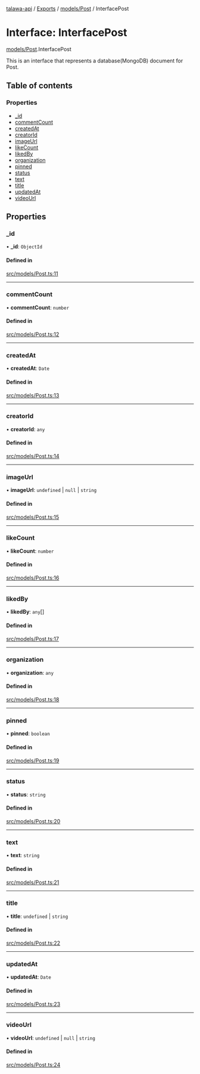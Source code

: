 [talawa-api](../README.md) / [Exports](../modules.md) / [models/Post](../modules/models_Post.md) / InterfacePost

# Interface: InterfacePost

[models/Post](../modules/models_Post.md).InterfacePost

This is an interface that represents a database(MongoDB) document for Post.

## Table of contents

### Properties

- [\_id](models_Post.InterfacePost.md#_id)
- [commentCount](models_Post.InterfacePost.md#commentcount)
- [createdAt](models_Post.InterfacePost.md#createdat)
- [creatorId](models_Post.InterfacePost.md#creatorid)
- [imageUrl](models_Post.InterfacePost.md#imageurl)
- [likeCount](models_Post.InterfacePost.md#likecount)
- [likedBy](models_Post.InterfacePost.md#likedby)
- [organization](models_Post.InterfacePost.md#organization)
- [pinned](models_Post.InterfacePost.md#pinned)
- [status](models_Post.InterfacePost.md#status)
- [text](models_Post.InterfacePost.md#text)
- [title](models_Post.InterfacePost.md#title)
- [updatedAt](models_Post.InterfacePost.md#updatedat)
- [videoUrl](models_Post.InterfacePost.md#videourl)

## Properties

### \_id

• **\_id**: `ObjectId`

#### Defined in

[src/models/Post.ts:11](https://github.com/PalisadoesFoundation/talawa-api/blob/e5f7a9d/src/models/Post.ts#L11)

___

### commentCount

• **commentCount**: `number`

#### Defined in

[src/models/Post.ts:12](https://github.com/PalisadoesFoundation/talawa-api/blob/e5f7a9d/src/models/Post.ts#L12)

___

### createdAt

• **createdAt**: `Date`

#### Defined in

[src/models/Post.ts:13](https://github.com/PalisadoesFoundation/talawa-api/blob/e5f7a9d/src/models/Post.ts#L13)

___

### creatorId

• **creatorId**: `any`

#### Defined in

[src/models/Post.ts:14](https://github.com/PalisadoesFoundation/talawa-api/blob/e5f7a9d/src/models/Post.ts#L14)

___

### imageUrl

• **imageUrl**: `undefined` \| ``null`` \| `string`

#### Defined in

[src/models/Post.ts:15](https://github.com/PalisadoesFoundation/talawa-api/blob/e5f7a9d/src/models/Post.ts#L15)

___

### likeCount

• **likeCount**: `number`

#### Defined in

[src/models/Post.ts:16](https://github.com/PalisadoesFoundation/talawa-api/blob/e5f7a9d/src/models/Post.ts#L16)

___

### likedBy

• **likedBy**: `any`[]

#### Defined in

[src/models/Post.ts:17](https://github.com/PalisadoesFoundation/talawa-api/blob/e5f7a9d/src/models/Post.ts#L17)

___

### organization

• **organization**: `any`

#### Defined in

[src/models/Post.ts:18](https://github.com/PalisadoesFoundation/talawa-api/blob/e5f7a9d/src/models/Post.ts#L18)

___

### pinned

• **pinned**: `boolean`

#### Defined in

[src/models/Post.ts:19](https://github.com/PalisadoesFoundation/talawa-api/blob/e5f7a9d/src/models/Post.ts#L19)

___

### status

• **status**: `string`

#### Defined in

[src/models/Post.ts:20](https://github.com/PalisadoesFoundation/talawa-api/blob/e5f7a9d/src/models/Post.ts#L20)

___

### text

• **text**: `string`

#### Defined in

[src/models/Post.ts:21](https://github.com/PalisadoesFoundation/talawa-api/blob/e5f7a9d/src/models/Post.ts#L21)

___

### title

• **title**: `undefined` \| `string`

#### Defined in

[src/models/Post.ts:22](https://github.com/PalisadoesFoundation/talawa-api/blob/e5f7a9d/src/models/Post.ts#L22)

___

### updatedAt

• **updatedAt**: `Date`

#### Defined in

[src/models/Post.ts:23](https://github.com/PalisadoesFoundation/talawa-api/blob/e5f7a9d/src/models/Post.ts#L23)

___

### videoUrl

• **videoUrl**: `undefined` \| ``null`` \| `string`

#### Defined in

[src/models/Post.ts:24](https://github.com/PalisadoesFoundation/talawa-api/blob/e5f7a9d/src/models/Post.ts#L24)
